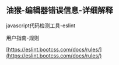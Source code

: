 ## 油猴-编辑器错误信息-详细解释 ##


javascript代码检测工具-eslint

用户指南-规则

[https://eslint.bootcss.com/docs/rules/](https://eslint.bootcss.com/docs/rules/)